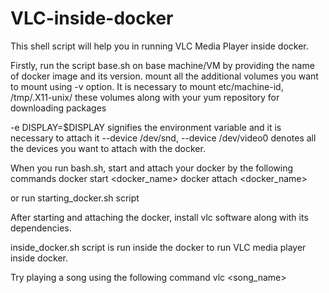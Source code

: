 # VLC-inside-docker

This shell script will help you in running VLC Media Player inside docker.

Firstly, run the script base.sh on base machine/VM by providing the name of docker image and its version. mount all the additional volumes you want to mount using -v option. It is necessary to mount etc/machine-id, /tmp/.X11-unix/ these volumes along with your yum repository for downloading packages

-e DISPLAY=$DISPLAY signifies the environment variable and it is necessary to attach it --device /dev/snd, --device /dev/video0 denotes all the devices you want to attach with the docker.

When you run bash.sh, start and attach your docker by the following commands 
            docker start <docker_name> 
            docker attach <docker_name>
            
or run starting_docker.sh script

After starting and attaching the docker, install vlc software along with its dependencies.

inside_docker.sh script is run inside the docker to run VLC media player inside docker.

Try playing a song using the following command
     vlc <song_name>
